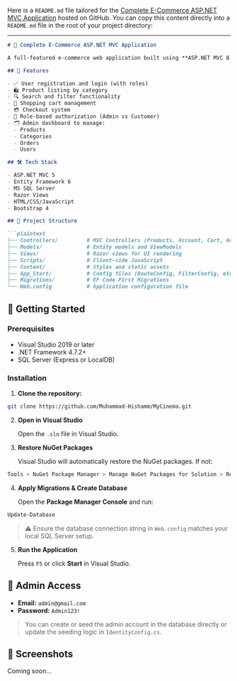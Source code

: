 Here is a `README.md` file tailored for the [Complete E-Commerce ASP.NET MVC Application](https://github.com/Muhammad-Hishamm/MyCinema.git) hosted on GitHub. You can copy this content directly into a `README.md` file in the root of your project directory:

---

````markdown
# 🛒 Complete E-Commerce ASP.NET MVC Application

A full-featured e-commerce web application built using **ASP.NET MVC 8.0**, **Entity Framework**, and **Microsoft SQL Server**. This project simulates a real online store with product management, user authentication, a shopping cart, and checkout functionality.

## 📌 Features

- ✅ User registration and login (with roles)
- 🛍️ Product listing by category
- 🔍 Search and filter functionality
- 🛒 Shopping cart management
- 💳 Checkout system
- 🔐 Role-based authorization (Admin vs Customer)
- 🗂️ Admin dashboard to manage:
  - Products
  - Categories
  - Orders
  - Users

## 🛠️ Tech Stack

- ASP.NET MVC 5
- Entity Framework 6
- MS SQL Server
- Razor Views
- HTML/CSS/JavaScript
- Bootstrap 4

## 📂 Project Structure

```plaintext
├── Controllers/         # MVC Controllers (Products, Account, Cart, Admin, etc.)
├── Models/              # Entity models and ViewModels
├── Views/               # Razor views for UI rendering
├── Scripts/             # Client-side JavaScript
├── Content/             # Styles and static assets
├── App_Start/           # Config files (RouteConfig, FilterConfig, etc.)
├── Migrations/          # EF Code First Migrations
└── Web.config           # Application configuration file
````

## 🚀 Getting Started

### Prerequisites

* Visual Studio 2019 or later
* .NET Framework 4.7.2+
* SQL Server (Express or LocalDB)

### Installation

1. **Clone the repository:**

```bash
git clone https://github.com/Muhammad-Hishamm/MyCinema.git
```

2. **Open in Visual Studio**

   Open the `.sln` file in Visual Studio.

3. **Restore NuGet Packages**

   Visual Studio will automatically restore the NuGet packages. If not:

```bash
Tools > NuGet Package Manager > Manage NuGet Packages for Solution > Restore
```

4. **Apply Migrations & Create Database**

   Open the **Package Manager Console** and run:

```powershell
Update-Database
```

> ⚠️ Ensure the database connection string in `Web.config` matches your local SQL Server setup.

5. **Run the Application**

   Press `F5` or click **Start** in Visual Studio.

## 🔐 Admin Access

* **Email:** `admin@gmail.com`
* **Password:** `Admin123!`

> You can create or seed the admin account in the database directly or update the seeding logic in `IdentityConfig.cs`.

## 📸 Screenshots

Coming soon...

